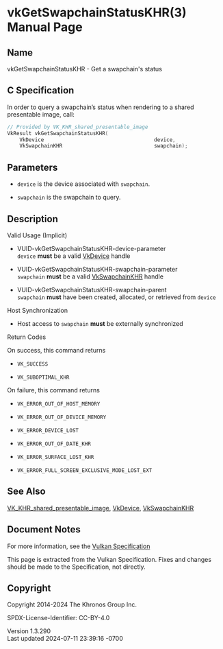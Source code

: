 # vkGetSwapchainStatusKHR(3) Manual Page

## Name

vkGetSwapchainStatusKHR - Get a swapchain's status



## <a href="#_c_specification" class="anchor"></a>C Specification

In order to query a swapchain’s status when rendering to a shared
presentable image, call:

``` c
// Provided by VK_KHR_shared_presentable_image
VkResult vkGetSwapchainStatusKHR(
    VkDevice                                    device,
    VkSwapchainKHR                              swapchain);
```

## <a href="#_parameters" class="anchor"></a>Parameters

- `device` is the device associated with `swapchain`.

- `swapchain` is the swapchain to query.

## <a href="#_description" class="anchor"></a>Description

Valid Usage (Implicit)

- <a href="#VUID-vkGetSwapchainStatusKHR-device-parameter"
  id="VUID-vkGetSwapchainStatusKHR-device-parameter"></a>
  VUID-vkGetSwapchainStatusKHR-device-parameter  
  `device` **must** be a valid [VkDevice](https://registry.khronos.org/vulkan/specs/1.3-extensions/man/html/VkDevice.html) handle

- <a href="#VUID-vkGetSwapchainStatusKHR-swapchain-parameter"
  id="VUID-vkGetSwapchainStatusKHR-swapchain-parameter"></a>
  VUID-vkGetSwapchainStatusKHR-swapchain-parameter  
  `swapchain` **must** be a valid [VkSwapchainKHR](https://registry.khronos.org/vulkan/specs/1.3-extensions/man/html/VkSwapchainKHR.html)
  handle

- <a href="#VUID-vkGetSwapchainStatusKHR-swapchain-parent"
  id="VUID-vkGetSwapchainStatusKHR-swapchain-parent"></a>
  VUID-vkGetSwapchainStatusKHR-swapchain-parent  
  `swapchain` **must** have been created, allocated, or retrieved from
  `device`

Host Synchronization

- Host access to `swapchain` **must** be externally synchronized

Return Codes

On success, this command returns  
- `VK_SUCCESS`

- `VK_SUBOPTIMAL_KHR`

On failure, this command returns  
- `VK_ERROR_OUT_OF_HOST_MEMORY`

- `VK_ERROR_OUT_OF_DEVICE_MEMORY`

- `VK_ERROR_DEVICE_LOST`

- `VK_ERROR_OUT_OF_DATE_KHR`

- `VK_ERROR_SURFACE_LOST_KHR`

- `VK_ERROR_FULL_SCREEN_EXCLUSIVE_MODE_LOST_EXT`

## <a href="#_see_also" class="anchor"></a>See Also

[VK_KHR_shared_presentable_image](https://registry.khronos.org/vulkan/specs/1.3-extensions/man/html/VK_KHR_shared_presentable_image.html),
[VkDevice](https://registry.khronos.org/vulkan/specs/1.3-extensions/man/html/VkDevice.html), [VkSwapchainKHR](https://registry.khronos.org/vulkan/specs/1.3-extensions/man/html/VkSwapchainKHR.html)

## <a href="#_document_notes" class="anchor"></a>Document Notes

For more information, see the <a
href="https://registry.khronos.org/vulkan/specs/1.3-extensions/html/vkspec.html#vkGetSwapchainStatusKHR"
target="_blank" rel="noopener">Vulkan Specification</a>

This page is extracted from the Vulkan Specification. Fixes and changes
should be made to the Specification, not directly.

## <a href="#_copyright" class="anchor"></a>Copyright

Copyright 2014-2024 The Khronos Group Inc.

SPDX-License-Identifier: CC-BY-4.0

Version 1.3.290  
Last updated 2024-07-11 23:39:16 -0700
